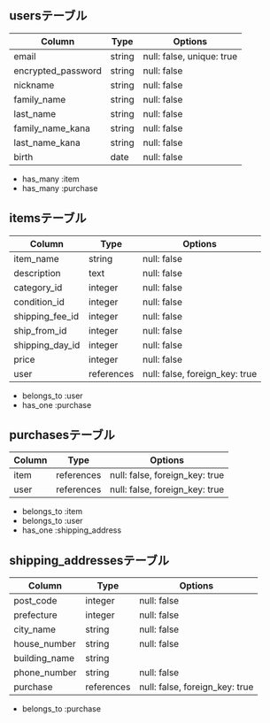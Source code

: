 
## usersテーブル 

| Column             | Type    | Options                    |
| ------------------ | ------- | -------------------------- |
| email              | string  | null: false, unique: true  |
| encrypted_password | string  | null: false                |
| nickname           | string  | null: false                |
| family_name        | string  | null: false                |
| last_name          | string  | null: false                |
| family_name_kana   | string  | null: false                |
| last_name_kana     | string  | null: false                |
| birth              | date    | null: false                |

- has_many :item
- has_many :purchase

## itemsテーブル 

| Column          | Type       | Options                        |
| --------------- | ---------- | ------------------------------ |
| item_name       | string     | null: false                    |
| description     | text       | null: false                    |
| category_id     | integer    | null: false                    |
| condition_id    | integer    | null: false                    |
| shipping_fee_id | integer    | null: false                    |
| ship_from_id    | integer    | null: false                    |
| shipping_day_id | integer    | null: false                    |
| price           | integer    | null: false                    |
| user            | references | null: false, foreign_key: true |

- belongs_to :user
- has_one :purchase 

## purchasesテーブル 

| Column          | Type       | Options                        |
| --------------- | ---------- | ------------------------------ |
| item            | references | null: false, foreign_key: true |
| user            | references | null: false, foreign_key: true |

- belongs_to :item
- belongs_to :user
- has_one :shipping_address 

## shipping_addressesテーブル 

| Column        | Type       | Options                        |
| ------------- | ---------- | ------------------------------ |
| post_code     | integer    | null: false                    |
| prefecture    | integer    | null: false                    |
| city_name     | string     | null: false                    |
| house_number  | string     | null: false                    |
| building_name | string     |                                |
| phone_number  | string     | null: false                    |
| purchase      | references | null: false, foreign_key: true |

- belongs_to :purchase